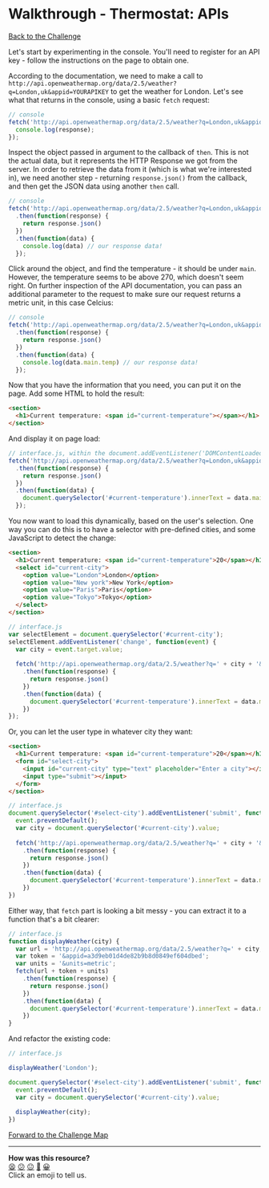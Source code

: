 # Walkthrough - Thermostat: APIs

[Back to the Challenge](../apis.md)

Let's start by experimenting in the console.  You'll need to register for an API key - follow the instructions on the page to obtain one.

According to the documentation, we need to make a call to `http://api.openweathermap.org/data/2.5/weather?q=London,uk&appid=YOURAPIKEY` to get the weather for London. Let's see what that returns in the console, using a basic `fetch` request:

```javascript
// console
fetch('http://api.openweathermap.org/data/2.5/weather?q=London,uk&appid=a3d9eb01d4de82b9b8d0849ef604dbed').then(function(response) {
  console.log(response);
});
```

Inspect the object passed in argument to the callback of `then`. This is not the actual data, but it represents the HTTP Response we got from the server. In order to retrieve the data from it (which is what we're interested in), we need another step - returning `response.json()` from the callback, and then get the JSON data using another `then` call.

```javascript
// console
fetch('http://api.openweathermap.org/data/2.5/weather?q=London,uk&appid=a3d9eb01d4de82b9b8d0849ef604dbed')
  .then(function(response) {
    return response.json()
  })
  .then(function(data) {
    console.log(data) // our response data!
  });
```

Click around the object, and find the temperature - it should be under `main`. However, the temperature seems to be above 270, which doesn't seem right. On further inspection of the API documentation, you can pass an additional parameter to the request to make sure our request returns a metric unit, in this case Celcius:

```javascript
// console
fetch('http://api.openweathermap.org/data/2.5/weather?q=London,uk&appid=a3d9eb01d4de82b9b8d0849ef604dbed&units=metric')
  .then(function(response) {
    return response.json()
  })
  .then(function(data) {
    console.log(data.main.temp) // our response data!
  });
```

Now that you have the information that you need, you can put it on the page. Add some HTML to hold the result:

```html
<section>
  <h1>Current temperature: <span id="current-temperature"></span></h1>
</section>
```

And display it on page load:

```javascript
// interface.js, within the document.addEventListener('DOMContentLoaded' ... ) callback
fetch('http://api.openweathermap.org/data/2.5/weather?q=London,uk&appid=a3d9eb01d4de82b9b8d0849ef604dbed&units=metric')
  .then(function(response) {
    return response.json()
  })
  .then(function(data) {
    document.querySelector('#current-temperature').innerText = data.main.temp;
  });
```

You now want to load this dynamically, based on the user's selection. One way you can do this is to have a selector with pre-defined cities, and some JavaScript to detect the change:

```html
<section>
  <h1>Current temperature: <span id="current-temperature">20</span></h1>
  <select id="current-city">
    <option value="London">London</option>
    <option value="New york">New York</option>
    <option value="Paris">Paris</option>
    <option value="Tokyo">Tokyo</option>
  </select>
</section>
```

```javascript
// interface.js
var selectElement = document.querySelector('#current-city');
selectElement.addEventListener('change', function(event) {
  var city = event.target.value;
  
  fetch('http://api.openweathermap.org/data/2.5/weather?q=' + city + '&appid=a3d9eb01d4de82b9b8d0849ef604dbed&units=metric')
    .then(function(response) {
      return response.json()
    })
    .then(function(data) {
      document.querySelector('#current-temperature').innerText = data.main.temp;
    })
});
```

Or, you can let the user type in whatever city they want:

```html
<section>
  <h1>Current temperature: <span id="current-temperature">20</span></h1>
  <form id="select-city">
    <input id="current-city" type="text" placeholder="Enter a city"></input>
    <input type="submit"></input>
  </form>
</section>
```

```javascript
// interface.js
document.querySelector('#select-city').addEventListener('submit', function(event) {
  event.preventDefault();
  var city = document.querySelector('#current-city').value;
  
  fetch('http://api.openweathermap.org/data/2.5/weather?q=' + city + '&appid=a3d9eb01d4de82b9b8d0849ef604dbed&units=metric')
    .then(function(response) {
      return response.json()
    })
    .then(function(data) {
      document.querySelector('#current-temperature').innerText = data.main.temp;
    })
})
```

Either way, that `fetch` part is looking a bit messy - you can extract it to a function that's a bit clearer:

```javascript
// interface.js
function displayWeather(city) {
  var url = 'http://api.openweathermap.org/data/2.5/weather?q=' + city;
  var token = '&appid=a3d9eb01d4de82b9b8d0849ef604dbed';
  var units = '&units=metric';
  fetch(url + token + units)
    .then(function(response) {
      return response.json()
    })
    .then(function(data) {
      document.querySelector('#current-temperature').innerText = data.main.temp;
    })
}
```

And refactor the existing code:

```javascript
// interface.js

displayWeather('London');

document.querySelector('#select-city').addEventListener('submit', function(event) {
  event.preventDefault();
  var city = document.querySelector('#current-city').value;
  
  displayWeather(city);
})

```

[Forward to the Challenge Map](../README.md)

<!-- BEGIN GENERATED SECTION DO NOT EDIT -->

---

**How was this resource?**  
[😫](https://airtable.com/shrUJ3t7KLMqVRFKR?prefill_Repository=course&prefill_File=thermostat_es6/walkthroughs/apis.md&prefill_Sentiment=😫) [😕](https://airtable.com/shrUJ3t7KLMqVRFKR?prefill_Repository=course&prefill_File=thermostat_es6/walkthroughs/apis.md&prefill_Sentiment=😕) [😐](https://airtable.com/shrUJ3t7KLMqVRFKR?prefill_Repository=course&prefill_File=thermostat_es6/walkthroughs/apis.md&prefill_Sentiment=😐) [🙂](https://airtable.com/shrUJ3t7KLMqVRFKR?prefill_Repository=course&prefill_File=thermostat_es6/walkthroughs/apis.md&prefill_Sentiment=🙂) [😀](https://airtable.com/shrUJ3t7KLMqVRFKR?prefill_Repository=course&prefill_File=thermostat_es6/walkthroughs/apis.md&prefill_Sentiment=😀)  
Click an emoji to tell us.

<!-- END GENERATED SECTION DO NOT EDIT -->
